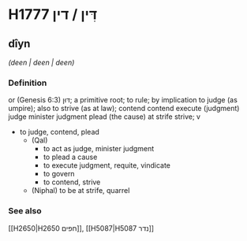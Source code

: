 # H1777 דִּין / דין

## dîyn

_(deen | deen | deen)_

### Definition

or (Genesis 6:3) דּוּן; a primitive root; to rule; by implication to judge (as umpire); also to strive (as at law); contend contend execute (judgment) judge minister judgment plead (the cause) at strife strive; v

- to judge, contend, plead
  - (Qal)
    - to act as judge, minister judgment
    - to plead a cause
    - to execute judgment, requite, vindicate
    - to govern
    - to contend, strive
  - (Niphal) to be at strife, quarrel

### See also

[[H2650|H2650 חפים]], [[H5087|H5087 נדר]]
